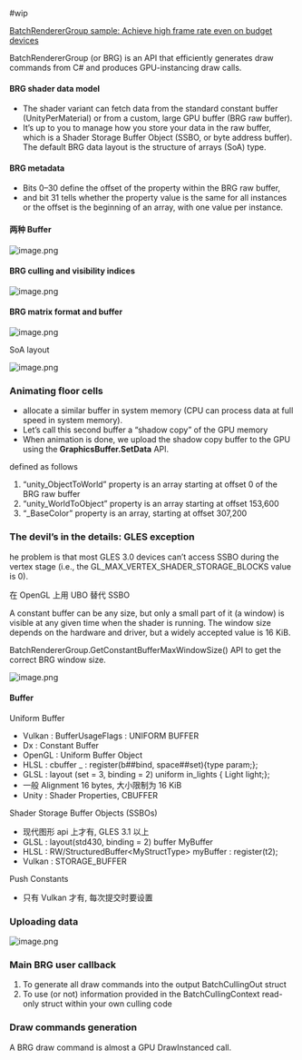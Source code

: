 #wip

[BatchRendererGroup sample: Achieve high frame rate even on budget devices](https://unity.com/cn/blog/engine-platform/batchrenderergroup-sample-high-frame-rate-on-budget-devices)

BatchRendererGroup (or BRG) is an API that efficiently generates draw commands from C# and produces GPU-instancing draw calls.

#### BRG shader data model

- The shader variant can fetch data from the standard constant buffer (UnityPerMaterial) or from a custom, large GPU buffer (BRG raw buffer).
- It’s up to you to manage how you store your data in the raw buffer, which is a Shader Storage Buffer Object (SSBO, or byte address buffer). The default BRG data layout is the structure of arrays (SoA) type.

#### BRG metadata

- Bits 0–30 define the offset of the property within the BRG raw buffer, 
- and bit 31 tells whether the property value is the same for all instances or the offset is the beginning of an array, with one value per instance.

#### 两种 Buffer

![image.png](https://image-1253155090.cos.ap-nanjing.myqcloud.com/202407101451721.png)

#### BRG culling and visibility indices

![image.png](https://image-1253155090.cos.ap-nanjing.myqcloud.com/202407101500933.png)

#### BRG matrix format and buffer

![image.png](https://image-1253155090.cos.ap-nanjing.myqcloud.com/202407101533341.png)

SoA layout

![image.png](https://image-1253155090.cos.ap-nanjing.myqcloud.com/202407101605647.png)

### Animating floor cells

- allocate a similar buffer in system memory (CPU can process data at full speed in system memory).
- Let’s call this second buffer a “shadow copy” of the GPU memory
- When animation is done, we upload the shadow copy buffer to the GPU using the **GraphicsBuffer.SetData** API.

defined as follows

1. “unity_ObjectToWorld” property is an array starting at offset 0 of the BRG raw buffer
2. “unity_WorldToObject” property is an array starting at offset 153,600
3. “_BaseColor” property is an array, starting at offset 307,200

### The devil’s in the details: GLES exception

he problem is that most GLES 3.0 devices can’t access SSBO during the vertex stage (i.e., the GL_MAX_VERTEX_SHADER_STORAGE_BLOCKS value is 0).

在 OpenGL 上用 UBO 替代 SSBO

A constant buffer can be any size, but only a small part of it (a window) is visible at any given time when the shader is running. The window size depends on the hardware and driver, but a widely accepted value is 16 KiB.

BatchRendererGroup.GetConstantBufferMaxWindowSize() API to get the correct BRG window size.

![image.png](https://image-1253155090.cos.ap-nanjing.myqcloud.com/202407101712688.png)



#### Buffer

Uniform Buffer

- Vulkan : BufferUsageFlags : UNIFORM BUFFER 
- Dx : Constant Buffer
- OpenGL : Uniform Buffer Object
- HLSL : cbuffer _ : register(b##bind, space##set){type param;};
- GLSL : layout (set = 3, binding = 2) uniform in_lights { Light light;};
- 一般 Alignment 16 bytes, 大小限制为 16 KiB
- Unity : Shader Properties,  CBUFFER

Shader Storage Buffer Objects (SSBOs)

- 现代图形 api 上才有, GLES 3.1 以上
- GLSL : layout(std430, binding = 2) buffer MyBuffer
- HLSL : RW/StructuredBuffer\<MyStructType\> myBuffer : register(t2);
- Vulkan : STORAGE_BUFFER

Push Constants 
- 只有 Vulkan 才有, 每次提交时要设置

### Uploading data

![image.png](https://image-1253155090.cos.ap-nanjing.myqcloud.com/202407102046052.png)

### Main BRG user callback

1. To generate all draw commands into the output BatchCullingOut struct
2. To use (or not) information provided in the BatchCullingContext read-only struct within your own culling code

### Draw commands generation

A BRG draw command is almost a GPU DrawInstanced call.